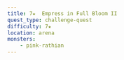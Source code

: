 ```yaml
---
title: 7★  Empress in Full Bloom II
quest_type: challenge-quest
difficulty: 7★
location: arena
monsters:
    - pink-rathian
---
```


